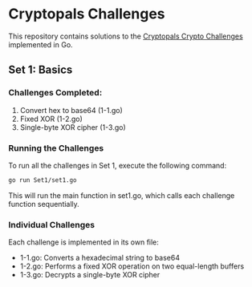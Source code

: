 # Cryptopals Challenges

This repository contains solutions to the [Cryptopals Crypto Challenges](https://www.cryptopals.com/) implemented in Go.

## Set 1: Basics

### Challenges Completed:

1. Convert hex to base64 (1-1.go)
2. Fixed XOR (1-2.go)
3. Single-byte XOR cipher (1-3.go)

### Running the Challenges

To run all the challenges in Set 1, execute the following command:

```bash
go run Set1/set1.go
```

This will run the main function in set1.go, which calls each challenge function sequentially.

### Individual Challenges

Each challenge is implemented in its own file:

- 1-1.go: Converts a hexadecimal string to base64
- 1-2.go: Performs a fixed XOR operation on two equal-length buffers
- 1-3.go: Decrypts a single-byte XOR cipher
